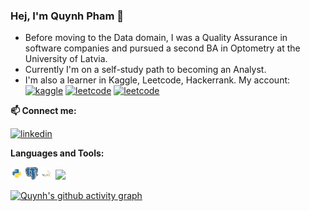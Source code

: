 
### Hej, I'm Quynh Pham 👋

  * Before moving to the Data domain, I was a Quality Assurance in software companies and pursued a second BA in Optometry at the University of Latvia.
  * Currently I'm on a self-study path to becoming an Analyst. 
  * I'm also a learner in Kaggle, Leetcode, Hackerrank. My account: [![kaggle](https://img.shields.io/badge/Kaggle-20BEFF?style=for-the-badge&logo=Kaggle&logoColor=white)](https://www.kaggle.com/quynhpt2) [![leetcode](https://img.shields.io/badge/-LeetCode-FFA116?style=for-the-badge&logo=LeetCode&logoColor=black)](https://leetcode.com/ttquynh-pham/) [![leetcode](https://img.shields.io/badge/-Hackerrank-2EC866?style=for-the-badge&logo=HackerRank&logoColor=white)](https://www.hackerrank.com/qpham1291) 


**:mailbox: Connect me:**

[![linkedin](https://img.shields.io/badge/linkedin-0A66C2?style=for-the-badge&logo=linkedin&logoColor=white)](https://www.linkedin.com/in/iamquynhphamtt/)


**Languages and Tools:**  

<code><img height="20" src="https://raw.githubusercontent.com/github/explore/80688e429a7d4ef2fca1e82350fe8e3517d3494d/topics/python/python.png"></code>
<code><img height="20" src="https://raw.githubusercontent.com/github/explore/80688e429a7d4ef2fca1e82350fe8e3517d3494d/topics/postgresql/postgresql.png"></code>
<code><img height="20" src="https://raw.githubusercontent.com/github/explore/80688e429a7d4ef2fca1e82350fe8e3517d3494d/topics/mysql/mysql.png"></code>
<code><img height="20" src="https://raw.githubusercontent.com/marclelijveld/Power-BI-Icons/main/PNG/PowerBI.png"></code>  

[![Quynh's github activity graph](https://activity-graph.herokuapp.com/graph?username=ttquynh-pham&theme=github-light)](https://github.com/ttquynh-pham/github-readme-activity-graph)

